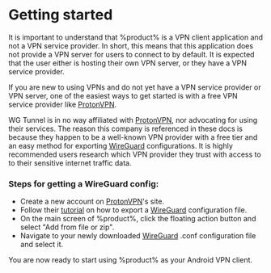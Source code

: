 # Getting started

It is important to understand that %product% is a <tooltip term="vpn_client">VPN client</tooltip> application and not a 
<tooltip term="vpn_service">VPN service</tooltip> provider. In short, this means that this application does not provide
a VPN server for users to connect to by default. It is expected that the user either is hosting their own VPN server, or
they have a <tooltip term="vpn_service">VPN service</tooltip> provider. 

If you are new to using VPNs and do not yet have a <tooltip term="vpn_service">VPN service</tooltip> provider or VPN server,
one of the easiest ways to get started is with a free <tooltip term="vpn_service">VPN service</tooltip> provider like <a href="https://protonvpn.com/">ProtonVPN</a>.

<warning>
    <p>
        WG Tunnel is in no way affiliated with <a href="https://protonvpn.com/">ProtonVPN</a>, nor advocating for using their services.
        The reason this company is referenced in these docs is because they happen to be a well-known VPN provider with a free tier and an
        easy method for exporting <a href="https://www.wireguard.com/">WireGuard</a> configurations.
        It is <format style="bold">highly recommended</format> users research which VPN provider they trust with access to
        to their sensitive internet traffic data. 
    </p>
</warning>

### Steps for getting a WireGuard config: 
- Create a new account on <a href="https://protonvpn.com/">ProtonVPN</a>'s site.
- Follow their <a href="https://protonvpn.com/support/wireguard-configurations/">tutorial</a> on how to export a <a href="https://www.wireguard.com/">WireGuard</a> configuration file.
- On the main screen of %product%, click the floating action button and select "Add from file or zip".
- Navigate to your newly downloaded <a href="https://www.wireguard.com/">WireGuard</a> <path>.conf</path> configuration file and select it.

You are now ready to start using %product% as your Android VPN client.

